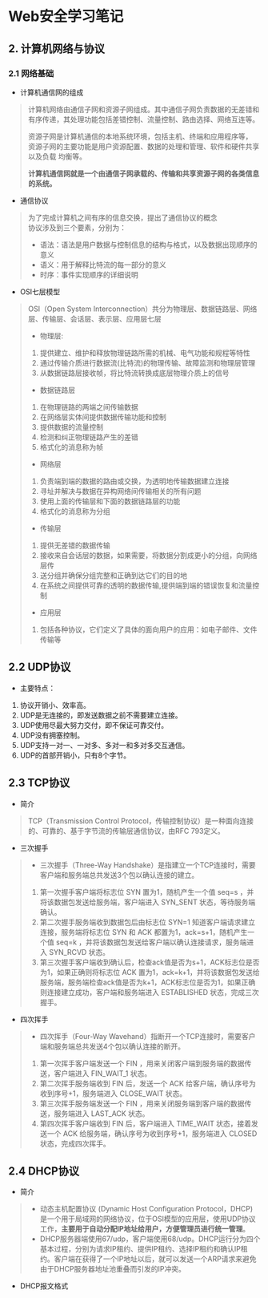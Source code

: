 #  Web安全学习笔记

## 2. 计算机网络与协议

### 2.1 网络基础
- 计算机通信网的组成
> 计算机网络由通信子网和资源子网组成。其中通信子网负责数据的无差错和有序传递，其处理功能包括差错控制、流量控制、路由选择、网络互连等。 
>  
> 资源子网是计算机通信的本地系统环境，包括主机、终端和应用程序等， 资源子网的主要功能是用户资源配置、数据的处理和管理、软件和硬件共享以及负载 均衡等。
>   
> **计算机通信网就是一个由通信子网承载的、传输和共享资源子网的各类信息的系统。**  
- 通信协议
> 为了完成计算机之间有序的信息交换，提出了通信协议的概念  
> 协议涉及到三个要素，分别为：  
> - 语法：语法是用户数据与控制信息的结构与格式，以及数据出现顺序的意义  
> - 语义：用于解释比特流的每一部分的意义  
> - 时序：事件实现顺序的详细说明  
- OSI七层模型
> OSI（Open System Interconnection）共分为物理层、数据链路层、网络层、传输层、会话层、表示层、应用层七层
> - 物理层:
> 1. 提供建立、维护和释放物理链路所需的机械、电气功能和规程等特性
> 2. 通过传输介质进行数据流(比特流)的物理传输、故障监测和物理层管理
> 3. 从数据链路层接收帧，将比特流转换成底层物理介质上的信号
> - 数据链路层
> 1. 在物理链路的两端之间传输数据
> 2. 在网络层实体间提供数据传输功能和控制
> 3. 提供数据的流量控制
> 4. 检测和纠正物理链路产生的差错
> 5. 格式化的消息称为帧
> - 网络层
> 1. 负责端到端的数据的路由或交换，为透明地传输数据建立连接
> 2. 寻址并解决与数据在异构网络间传输相关的所有问题
> 3. 使用上面的传输层和下面的数据链路层的功能
> 4. 格式化的消息称为分组
> - 传输层
> 1. 提供无差错的数据传输
> 2. 接收来自会话层的数据，如果需要，将数据分割成更小的分组，向网络层传
> 3. 送分组并确保分组完整和正确到达它们的目的地
> 4. 在系统之间提供可靠的透明的数据传输,提供端到端的错误恢复和流量控制
> - 应用层
> 1. 包括各种协议，它们定义了具体的面向用户的应用：如电子邮件、文件传输等
## 2.2 UDP协议
- 主要特点：
1. 协议开销小、效率高。
2. UDP是无连接的，即发送数据之前不需要建立连接。
3. UDP使用尽最大努力交付，即不保证可靠交付。
4. UDP没有拥塞控制。
5. UDP支持一对一、一对多、多对一和多对多交互通信。
6. UDP的首部开销小，只有8个字节。
## 2.3 TCP协议
- 简介
> TCP（Transmission Control Protocol，传输控制协议）是一种面向连接的、可靠的、基于字节流的传输层通信协议，由RFC 793定义。
- 三次握手
> - 三次握手（Three-Way Handshake）是指建立一个TCP连接时，需要客户端和服务端总共发送3个包以确认连接的建立。
> 1. 第一次握手客户端将标志位 SYN 置为1，随机产生一个值 seq=s ，并将该数据包发送给服务端，客户端进入 SYN_SENT 状态，等待服务端确认。
> 2. 第二次握手服务端收到数据包后由标志位 SYN=1 知道客户端请求建立连接，服务端将标志位 SYN 和 ACK 都置为1，ack=s+1，随机产生一个值 seq=k ，并将该数据包发送给客户端以确认连接请求，服务端进入 SYN_RCVD 状态。
> 3. 第三次握手客户端收到确认后，检查ack值是否为s+1，ACK标志位是否为1，如果正确则将标志位 ACK 置为1，ack=k+1，并将该数据包发送给服务端，服务端检查ack值是否为k+1，ACK标志位是否为1，如果正确则连接建立成功，客户端和服务端进入 ESTABLISHED 状态，完成三次握手。
- 四次挥手
> - 四次挥手（Four-Way Wavehand）指断开一个TCP连接时，需要客户端和服务端总共发送4个包以确认连接的断开。
> 1. 第一次挥手客户端发送一个 FIN ，用来关闭客户端到服务端的数据传送，客户端进入 FIN_WAIT_1 状态。
> 2. 第二次挥手服务端收到 FIN 后，发送一个 ACK 给客户端，确认序号为收到序号+1，服务端进入 CLOSE_WAIT 状态。
> 3. 第三次挥手服务端发送一个 FIN ，用来关闭服务端到客户端的数据传送，服务端进入 LAST_ACK 状态。
> 4. 第四次挥手客户端收到 FIN 后，客户端进入 TIME_WAIT 状态，接着发送一个 ACK 给服务端，确认序号为收到序号+1，服务端进入 CLOSED 状态，完成四次挥手。
## 2.4 DHCP协议
- 简介
> - 动态主机配置协议 (Dynamic Host Configuration Protocol，DHCP) 是一个用于局域网的网络协议，位于OSI模型的应用层，使用UDP协议工作，**主要用于自动分配IP地址给用户，方便管理员进行统一管理**。
> - DHCP服务器端使用67/udp，客户端使用68/udp。DHCP运行分为四个基本过程，分别为请求IP租约、提供IP租约、选择IP租约和确认IP租约。客户端在获得了一个IP地址以后，就可以发送一个ARP请求来避免由于DHCP服务器地址池重叠而引发的IP冲突。
- DHCP报文格式
